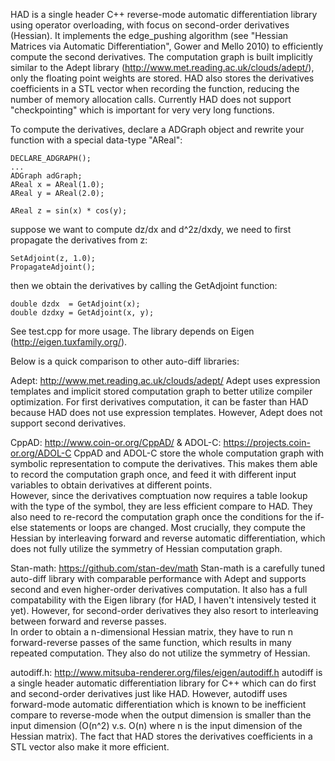 HAD is a single header C++ reverse-mode automatic differentiation library using operator overloading, with focus on 
second-order derivatives (Hessian).
It implements the edge_pushing algorithm (see "Hessian Matrices via Automatic Differentiation", Gower and Mello 2010) to efficiently compute the second derivatives.
The computation graph is built implicitly similar to the Adept library (http://www.met.reading.ac.uk/clouds/adept/), only the floating point weights are stored.
HAD also stores the derivatives coefficients in a STL vector when recording the function, reducing the number of memory allocation calls.
Currently HAD does not support "checkpointing" which is important for very very long functions.


To compute the derivatives, declare a ADGraph object and rewrite your function with a special data-type "AReal":
```
DECLARE_ADGRAPH();
...
ADGraph adGraph;
AReal x = AReal(1.0);
AReal y = AReal(2.0);

AReal z = sin(x) * cos(y);
```
suppose we want to compute dz/dx and d^2z/dxdy, we need to first propagate the derivatives from z:
```
SetAdjoint(z, 1.0);
PropagateAdjoint();
```
then we obtain the derivatives by calling the GetAdjoint function:
```
double dzdx  = GetAdjoint(x);
double dzdxy = GetAdjoint(x, y);
```

See test.cpp for more usage.
The library depends on Eigen (http://eigen.tuxfamily.org/).

Below is a quick comparison to other auto-diff libraries:

Adept: http://www.met.reading.ac.uk/clouds/adept/
Adept uses expression templates and implicit stored computation graph to better utilize compiler optimization.
For first derivatives computation, it can be faster than HAD because HAD does not use expression templates.
However, Adept does not support second derivatives.

CppAD: http://www.coin-or.org/CppAD/ & ADOL-C: https://projects.coin-or.org/ADOL-C
CppAD and ADOL-C store the whole computation graph with symbolic representation to compute the derivatives.
This makes them able to record the computation graph once, and feed it with different input variables to obtain derivatives at different points.  
However, since the derivatives comptuation now requires a table lookup with the type of the symbol, they are less efficient compare to HAD.
They also need to re-record the computation graph once the conditions for the if-else statements or loops are changed.
Most crucially, they compute the Hessian by interleaving forward and reverse automatic differentiation, which does not fully utilize the symmetry of Hessian computation graph.

Stan-math: https://github.com/stan-dev/math
Stan-math is a carefully tuned auto-diff library with comparable performance with Adept and supports second and even higher-order derivatives computation.
It also has a full compatability with the Eigen library (for HAD, I haven't intensively tested it yet).
However, for second-order derivatives they also resort to interleaving between forward and reverse passes.  
In order to obtain a n-dimensional Hessian matrix, they have to run n forward-reverse passes of the same function, which results in many repeated computation.  They also do not utilize the symmetry of Hessian.

autodiff.h: http://www.mitsuba-renderer.org/files/eigen/autodiff.h
autodiff is a single header automatic differentiation library for C++ which can do first and second-order derivatives 
just like HAD.
However, autodiff uses forward-mode automatic differentiation which is known to be inefficient compare to reverse-mode 
when the output dimension is smaller than the input dimension (O(n^2) v.s. O(n) where n is the input dimension of the
Hessian matrix).
The fact that HAD stores the derivatives coefficients in a STL vector also make it more efficient.